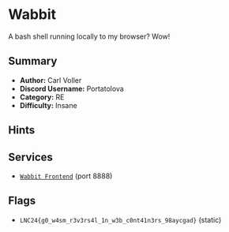 # Wabbit
A bash shell running locally to my browser? Wow!

## Summary
- **Author:** Carl Voller
- **Discord Username:** Portatolova
- **Category:** RE
- **Difficulty:** Insane

## Hints

## Services
- [`Wabbit Frontend`](./service/Wabbit/) (port 8888)


## Flags
- `LNC24{g0_w4sm_r3v3rs4l_1n_w3b_c0nt41n3rs_98aycgad}` (static)
